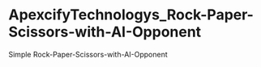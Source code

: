 # ApexcifyTechnologys_Rock-Paper-Scissors-with-AI-Opponent
Simple Rock-Paper-Scissors-with-AI-Opponent
